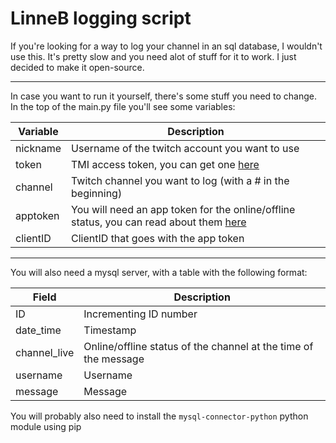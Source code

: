 # LinneB logging script

If you're looking for a way to log your channel in an sql database, I wouldn't use this. It's pretty slow and you need alot of stuff for it to work. I just decided to make it open-source.

---
In case you want to run it yourself, there's some stuff you need to change.
In the top of the main.py file you'll see some variables:

| Variable | Description |
| ----------- | ----------- |
| nickname | Username of the twitch account you want to use |
| token | TMI access token, you can get one [here](https://twitchapps.com/tmi/) | 
| channel | Twitch channel you want to log (with a # in the beginning) | 
| apptoken | You will need an app token for the online/offline status, you can read about them [here](https://dev.twitch.tv/docs/authentication/#app-access-tokens) | 
| clientID | ClientID that goes with the app token | 

---
You will also need a mysql server, with a table with the following format:

| Field | Description | 
| ----------- | ----------- |
| ID | Incrementing ID number | 
| date_time | Timestamp | 
| channel_live | Online/offline status of the channel at the time of the message | 
| username | Username | 
| message | Message | 

You will probably also need to install the `mysql-connector-python` python module using pip
